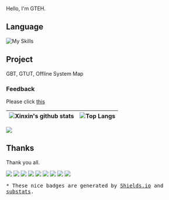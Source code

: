 Hello, I'm GTEH.

## Language

![My Skills](https://skillicons.dev/icons?i=js,css,vue,py,java&theme=light)

## Project

GBT, GTUT, Offline System Map

### Feedback

Please click [this](https://support.qq.com/product/378946)

| <img align="center" src="https://github-readme-stats.gteh.top/api?username=xingteh&show_icons=true&include_all_commits=true&hide_border=true" alt="Xinxin's github stats" /> | <img align="center" src="https://github-readme-stats.gteh.top/api/top-langs/?username=xingteh&layout=compact&hide_border=true" alt="Top Langs" /> |
| ------------- | ------------- |

![](https://github-profile-trophy.vercel.app/?username=xingteh&theme=flat&column=7)

## Thanks

Thank you all.

[![](https://img.shields.io/static/v1?logo=cloudflare&logoColor=white&label=Cloudflare&message=SSL%20CDN&labelColor=f5821f&color=f5821f&style=flat-square)](https://cloudflare.com)
[![](https://img.shields.io/static/v1?logo=jekyll&logoColor=white&label=Jekyll&message=Build&labelColor=c50000&color=c50000&style=flat-square)](https://jekyllrb.com)
[![](https://img.shields.io/static/v1?logo=vercel&logoColor=white&label=Vercel&message=Build%20%26%20Run&labelColor=000000&color=000000&style=flat-square)](https://vercel.com)
[![](https://img.shields.io/static/v1?logo=github&logoColor=white&label=GitHub&message=Pages&labelColor=495867&color=495867&style=flat-square)](https://github.io)
[![](https://img.shields.io/static/v1?logo=git&logoColor=white&label=Git&message=Codes&labelColor=f44d27&color=f44d27&style=flat-square)](https://git-scm.com)
![](https://img.shields.io/static/v1?logo=markdown&label=Markdown&message=Write&style=flat-square)
[![](https://img.shields.io/static/v1?logo=python&logoColor=white&label=Python&message=Codes&labelColor=376d9c&color=376d9c&style=flat-square)](https://python.org)
[![](https://img.shields.io/static/v1?logo=cplusplus&logoColor=white&label=C%2B%2B&message=Codes&labelColor=4e733a&color=4e733a&style=flat-square)](https://cplusplus.com)
[![](https://img.shields.io/static/v1?logo=qt&logoColor=white&label=Qt&labelColor=41cd52&message=GUI%20Codes&color=41cd52&style=flat-square)](https://www.qt.io)

<samp>* These nice badges are generated by <a href="//shields.io/">Shields.io</a> and <a href="//github.com/spencerwooo/substats">substats</a>.</samp>
